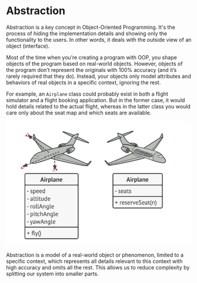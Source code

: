 # Abstraction

Abstraction is a key concept in Object-Oriented Programming. It's the process of hiding the implementation details and showing only the functionality to the users. In other words, it deals with the outside view of an object (interface).

Most of the time when you’re creating a program with OOP, you shape objects of the program based on real-world objects. However, objects of the program don’t represent the originals with 100% accuracy (and it’s rarely required that they do). Instead, your objects only model attributes and behaviors of real objects in a specific context, ignoring the rest.

For example, an `Airplane` class could probably exist in both a flight simulator and a flight booking application. But in the former case, it would hold details related to the actual flight, whereas in the latter class you would care only about the seat map and which seats are available.

![alt text](image.png)

Abstraction is a model of a real-world object or phenomenon, limited to a specific context, which represents all details relevant to this context with high accuracy and omits all the rest. This allows us to reduce complexity by splitting our system into smaller parts.
